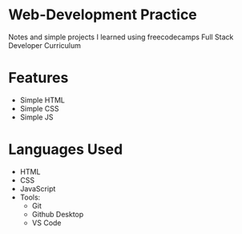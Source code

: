 # Web-Development Practice

Notes and simple projects I learned using freecodecamps Full Stack Developer Curriculum

# Features

- Simple HTML
- Simple CSS
- Simple JS

# Languages Used

- HTML
- CSS
- JavaScript
- Tools:
  - Git
  - Github Desktop
  - VS Code
